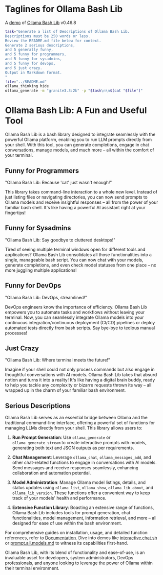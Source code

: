 # Taglines for Ollama Bash Lib

A [demo](../README.md#demos) of [Ollama Bash Lib](https://github.com/attogram/ollama-bash-lib) v0.46.8


```bash
task="Generate a list of Descriptions of Ollama Bash Lib.
Descriptions must be 250 words or less.
Review the README.md file below for context.
Generate 2 serious descriptions,
and 5 generally funny,
and 5 funny for programmers,
and 5 funny for sysadmins,
and 5 funny for devops,
and 5 just crazy.
Output in Markdown format.
"
file="../README.md"
ollama_thinking hide
ollama_generate -m "granite3.3:2b" -p "$task\n\n$(cat "$file")"
```
# Ollama Bash Lib: A Fun and Useful Tool

Ollama Bash Lib is a bash library designed to integrate seamlessly with the powerful Ollama platform, enabling you to run LLM prompts directly from your shell. With this tool, you can generate completions, engage in chat conversations, manage models, and much more – all within the comfort of your terminal.

## Funny for Programmers

"Ollama Bash Lib: Because 'cat' just wasn't enough!"

This library takes command-line interaction to a whole new level. Instead of just listing files or navigating directories, you can now send prompts to Ollama models and receive insightful responses – all from the power of your familiar bash shell. It's like having a powerful AI assistant right at your fingertips!

## Funny for Sysadmins

"Ollama Bash Lib: Say goodbye to cluttered desktops!"

Tired of seeing multiple terminal windows open for different tools and applications? Ollama Bash Lib consolidates all those functionalities into a single, manageable bash script. You can now chat with your models, generate completions, and even check model statuses from one place – no more juggling multiple applications!

## Funny for DevOps

"Ollama Bash Lib: DevOps, streamlined!"

DevOps engineers know the importance of efficiency. Ollama Bash Lib empowers you to automate tasks and workflows without leaving your terminal. Now, you can seamlessly integrate Ollama models into your continuous integration/continuous deployment (CI/CD) pipelines or deploy automated tests directly from bash scripts. Say bye-bye to tedious manual processes!

## Just Crazy

"Ollama Bash Lib: Where terminal meets the future!"

Imagine if your shell could not only process commands but also engage in thoughtful conversations with AI models. Ollama Bash Lib takes that absurd notion and turns it into a reality! It's like having a digital brain buddy, ready to help you tackle any complexity or bizarre requests thrown its way – all wrapped up in the charm of your familiar bash environment.

## Serious Descriptions

Ollama Bash Lib serves as an essential bridge between Ollama and the traditional command-line interface, offering a powerful set of functions for managing LLMs directly from your shell. This library allows users to:

1. **Run Prompt Generation**: Use `ollama_generate` or `ollama_generate_stream` to create interactive prompts with models, generating both text and JSON outputs as per requirements.
   
2. **Chat Management**: Leverage `ollama_chat`, `ollama_messages_add`, and other chat-related functions to engage in conversations with AI models. Send messages and receive responses seamlessly, enhancing collaboration and automation potential.

3. **Model Administration**: Manage Ollama model listings, details, and status updates using `ollama_list`, `ollama_show`, `ollama_lib_about`, and `ollama_lib_version`. These functions offer a convenient way to keep track of your models' health and performance.

4. **Extensive Function Library**: Boasting an extensive range of functions, Ollama Bash Lib includes tools for prompt generation, chat functionalities, model management, information retrieval, and more – all designed for ease of use within the bash environment.

For comprehensive guides on installation, usage, and detailed function references, refer to [Documentation](docs/README.md). Dive into demos like [interactive.chat.sh](demos/interactive.chat.sh) or [prompt.all.models.md](demos/prompt.all.models.md) to witness its capabilities first-hand.

Ollama Bash Lib, with its blend of functionality and ease-of-use, is an invaluable asset for developers, system administrators, DevOps professionals, and anyone looking to leverage the power of Ollama within their terminal environment.
